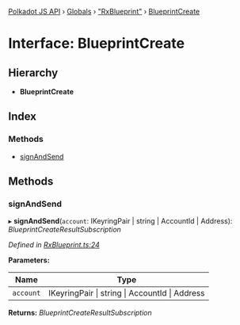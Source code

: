 [Polkadot JS API](../README.md) › [Globals](../globals.md) › ["RxBlueprint"](../modules/_rxblueprint_.md) › [BlueprintCreate](_rxblueprint_.blueprintcreate.md)

# Interface: BlueprintCreate

## Hierarchy

* **BlueprintCreate**

## Index

### Methods

* [signAndSend](_rxblueprint_.blueprintcreate.md#signandsend)

## Methods

###  signAndSend

▸ **signAndSend**(`account`: IKeyringPair | string | AccountId | Address): *BlueprintCreateResultSubscription*

*Defined in [RxBlueprint.ts:24](https://github.com/polkadot-js/api/blob/aed4b3ee6a/packages/api-contract/src/RxBlueprint.ts#L24)*

**Parameters:**

Name | Type |
------ | ------ |
`account` | IKeyringPair &#124; string &#124; AccountId &#124; Address |

**Returns:** *BlueprintCreateResultSubscription*
